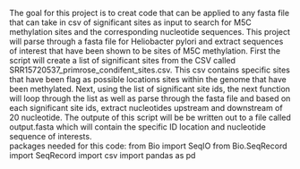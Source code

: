 The goal for this project is to creat code that can be applied to any fasta file that can take in csv of significant sites as input to search for M5C methylation sites and the corresponding nucleotide sequences.
This project will parse through a fasta file for Heliobacter pylori and extract sequences of interest that have been shown to be sites of M5C methylation. 
  First the script will create a list of significant sites from the CSV called SRR15720537_primrose_condifent_sites.csv. This csv contains specific sites that have been flag as possible locations sites within the genome that have been methylated. 
  Next, using the list of significant site ids, the next function will loop through the list as well as parse through the fasta file and based on each significant site ids, extract nucleotides upstream and downstream of 20 nucleotide. 
  The outpute of this script will be be written out to a file called output.fasta which will contain the specific ID location and nucleotide sequence of interests.  
packages needed for this code: 
from Bio import SeqIO
from Bio.SeqRecord import SeqRecord
import csv
import pandas as pd 
